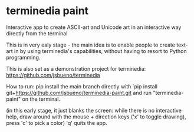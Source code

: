 terminedia paint
=================

Interactive app to create ASCII-art and Unicode art in
an interactive way directly from the terminal


This is in very ealy stage - the main idea
is to enable people to create text-art in by
using terminedia's capabilities, without having
to resort to Python programming.

This is also set as a demonstration project
for terminedia: https://github.com/jsbueno/terminedia

How to run: pip install the main branch directly with
`pip install git+https://github.com/jsbueno/terminedia-paint.git
and run "terminedia-paint" on the terminal.

(in this early stage, it just blanks the screen:
while there is no interactive help, draw around
with the mouse + direction keys ('x' to toggle drawing),
press 'c' to pick a color) 'q' quits the app.



